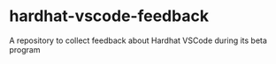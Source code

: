 # hardhat-vscode-feedback
A repository to collect feedback about Hardhat VSCode during its beta program
